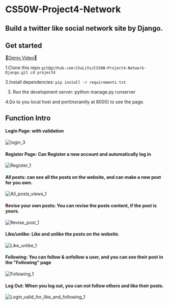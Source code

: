 # CS50W-Project4-Network
## Build a twitter like social network site by Django.

## Get started

🎥[Demo Video](https://youtu.be/ajK_um270kk)🎥


1.Clone this repo
`
git@github.com:ChuLiYu/CS50W-Project4-Network-Django.git
cd project4 
`

2.Install dependencies:
`
pip install -r requirements.txt
`

3. Run the development server:
python manage.py runserver

4.Go to you local host and port(noramlly at 8000) to see the page.

## Function Intro
#### Login Page: with validation
![login_3](https://user-images.githubusercontent.com/32170898/207532859-a4d668f8-54a3-4585-889a-fe4df0ca5674.gif)

#### Register Page: Can Register a new account and automatically log in
![Register_1](https://user-images.githubusercontent.com/32170898/207533407-1d41d1a1-2767-404c-b5f0-4569547ef0fa.gif)

#### All posts: can see all the posts on the website, and can make a new post for you own.
![All_posts_views_1](https://user-images.githubusercontent.com/32170898/207533576-4e315ce4-726f-491a-b4b1-8b0f88640c41.gif)


#### Revise your own posts: You can revise the posts content, if the post is yours.
![Revise_post_1](https://user-images.githubusercontent.com/32170898/207533865-09112b73-8ae4-4184-92cb-c6b571790415.gif)

#### Like/unlike: Like and unlike the posts on the website.
![Like_unlike_1](https://user-images.githubusercontent.com/32170898/207534019-9e4fef88-fe9c-46fe-ab49-0d5b81f68d24.gif)

#### Following: You can follow & unfollow a user, and you can see their post in the "Following" page
![Following_1](https://user-images.githubusercontent.com/32170898/207534176-b01dc827-e643-4026-9a76-f9ea48675615.gif)

#### Log Out: When you log out, you can not follow others and like their posts.
![Login_valid_for_like_and_following_1](https://user-images.githubusercontent.com/32170898/207534373-f8bb543a-fbb6-488f-974a-1e9a62ddffdb.gif)


